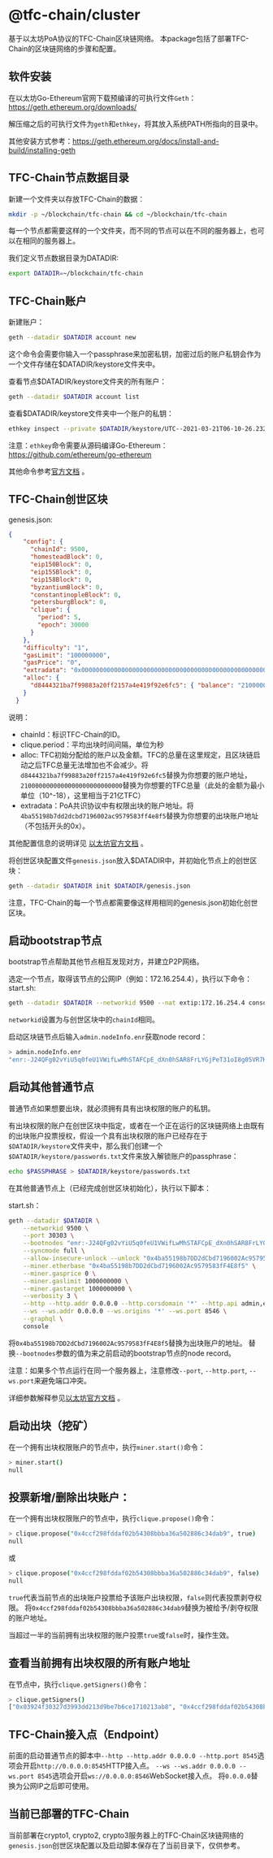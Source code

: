 # @tfc-chain/cluster

基于以太坊PoA协议的TFC-Chain区块链网络。
本package包括了部署TFC-Chain的区块链网络的步骤和配置。

## 软件安装

在以太坊Go-Ethereum官网下载预编译的可执行文件`Geth`：https://geth.ethereum.org/downloads/

解压缩之后的可执行文件为`geth`和`ethkey`，将其放入系统PATH所指向的目录中。

其他安装方式参考：https://geth.ethereum.org/docs/install-and-build/installing-geth

## TFC-Chain节点数据目录

新建一个文件夹以存放TFC-Chain的数据：
```bash
mkdir -p ~/blockchain/tfc-chain && cd ~/blockchain/tfc-chain
```
每一个节点都需要这样的一个文件夹，而不同的节点可以在不同的服务器上，也可以在相同的服务器上。

我们定义节点数据目录为DATADIR:
```bash
export DATADIR=~/blockchain/tfc-chain
```

## TFC-Chain账户

新建账户：
```bash
geth --datadir $DATADIR account new
```
这个命令会需要你输入一个passphrase来加密私钥，加密过后的账户私钥会作为一个文件存储在$DATADIR/keystore文件夹中。

查看节点$DATADIR/keystore文件夹的所有账户：
```bash
geth --datadir $DATADIR account list
```

查看$DATADIR/keystore文件夹中一个账户的私钥：
```bash
ethkey inspect --private $DATADIR/keystore/UTC--2021-03-21T06-10-26.232375897Z--d8444321ba7f99883a20ff2157a4e419f92e6fc5
```
注意：`ethkey`命令需要从源码编译Go-Ethereum：https://github.com/ethereum/go-ethereum

其他命令参考[官方文档](https://geth.ethereum.org/docs/interface/managing-your-accounts) 。

## TFC-Chain创世区块

genesis.json: 
```json
{
    "config": {
      "chainId": 9500,
      "homesteadBlock": 0,
      "eip150Block": 0,
      "eip155Block": 0,
      "eip158Block": 0,
      "byzantiumBlock": 0,
      "constantinopleBlock": 0,
      "petersburgBlock": 0,
      "clique": {
        "period": 5,
        "epoch": 30000
      }
    },
    "difficulty": "1",
    "gasLimit": "100000000",
    "gasPrice": "0",
    "extradata": "0x00000000000000000000000000000000000000000000000000000000000000004ba55198b7dd2dcbd7196002ac9579583ff4e8f50000000000000000000000000000000000000000000000000000000000000000000000000000000000000000000000000000000000000000000000000000000000",
    "alloc": {
      "d8444321ba7f99883a20ff2157a4e419f92e6fc5": { "balance": "2100000000000000000000000000" }
    }
  }
```

说明：
- chainId：标识TFC-Chain的ID。
- clique.period：平均出块时间间隔，单位为秒
- alloc: TFC初始分配给的账户以及金额。TFC的总量在这里规定，且区块链启动之后TFC总量无法增加也不会减少。将`d8444321ba7f99883a20ff2157a4e419f92e6fc5`替换为你想要的账户地址，`2100000000000000000000000000`替换为你想要的TFC总量（此处的金额为最小单位（10^-18），这里相当于21亿TFC）
- extradata：PoA共识协议中有权限出块的账户地址。将`4ba55198b7dd2dcbd7196002ac9579583ff4e8f5`替换为你想要的出块账户地址（不包括开头的0x）。

其他配置信息的说明详见 [以太坊官方文档](https://geth.ethereum.org/docs/interface/private-network) 。

将创世区块配置文件`genesis.json`放入$DATADIR中，并初始化节点上的创世区块：
```bash
geth --datadir $DATADIR init $DATADIR/genesis.json
```
注意，TFC-Chain的每一个节点都需要像这样用相同的genesis.json初始化创世区块。

## 启动bootstrap节点

bootstrap节点帮助其他节点相互发现对方，并建立P2P网络。

选定一个节点，取得该节点的公网IP（例如：172.16.254.4），执行以下命令：
start.sh: 
```bash
geth --datadir $DATADIR --networkid 9500 --nat extip:172.16.254.4 console
```
`networkid`设置为与创世区块中的`chainId`相同。

启动区块链节点后输入`admin.nodeInfo.enr`获取node record：
```bash
> admin.nodeInfo.enr
"enr:-J24QFg02vYiU5q0feU1VWifLwMhSTAFCpE_dXn0hSAR8FrLYGjPeT31oI8g05VR7H9MgE29VvgCkHftjrxyVV9L7zkBg2V0aMfGhPByyWGAgmlkgnY0gmlwhH8AAAGJc2VjcDI1NmsxoQKVJ7uhRzQA75ZB4PhNCrWpvx8bZEs533x7JvE-Za2GB4RzbmFwwIN0Y3CCdl-DdWRwgnZf"
```

## 启动其他普通节点

普通节点如果想要出块，就必须拥有具有出块权限的账户的私钥。

有出块权限的账户在创世区块中指定，或者在一个正在运行的区块链网络上由既有的出块账户投票授权，假设一个具有出块权限的账户已经存在于`$DATADIR/keystore`文件夹中，那么我们创建一个`$DATADIR/keystore/passwords.txt`文件来放入解锁账户的passphrase：
```bash
echo $PASSPHRASE > $DATADIR/keystore/passwords.txt
```

在其他普通节点上（已经完成创世区块初始化），执行以下脚本：

start.sh：
```bash
geth --datadir $DATADIR \
    --networkid 9500 \
    --port 30303 \
    --bootnodes "enr:-J24QFg02vYiU5q0feU1VWifLwMhSTAFCpE_dXn0hSAR8FrLYGjPeT31oI8g05VR7H9MgE29VvgCkHftjrxyVV9L7zkBg2V0aMfGhPByyWGAgmlkgnY0gmlwhH8AAAGJc2VjcDI1NmsxoQKVJ7uhRzQA75ZB4PhNCrWpvx8bZEs533x7JvE-Za2GB4RzbmFwwIN0Y3CCdl-DdWRwgnZf" \
    --syncmode full \
    --allow-insecure-unlock --unlock "0x4ba55198b7DD2dCbd7196002Ac9579583fF4E8f5" --password ./keystore/passwords.txt \
    --miner.etherbase "0x4ba55198b7DD2dCbd7196002Ac9579583fF4E8f5" \
    --miner.gasprice 0 \
    --miner.gaslimit 1000000000 \
    --miner.gastarget 1000000000 \
    --verbosity 3 \
    --http --http.addr 0.0.0.0 --http.corsdomain '*' --http.api admin,eth,web3,debug,net,miner --http.port 8545 \
    --ws --ws.addr 0.0.0.0 --ws.origins '*' --ws.port 8546 \
    --graphql \
    console
```

将`0x4ba55198b7DD2dCbd7196002Ac9579583fF4E8f5`替换为出块账户的地址。
替换`--bootnodes`参数的值为来之前启动的bootstrap节点的node record。

注意：如果多个节点运行在同一个服务器上，注意修改`--port`, `--http.port`, `--ws.port`来避免端口冲突。

详细参数解释参见[以太坊官方文档](https://geth.ethereum.org/docs/interface/command-line-options) 。

## 启动出块（挖矿）

在一个拥有出块权限账户的节点中，执行`miner.start()`命令：
```bash
> miner.start()
null
```

## 投票新增/删除出块账户：

在一个拥有出块权限账户的节点中，执行`clique.propose()`命令：
```bash
> clique.propose("0x4ccf298fddaf02b54308bbba36a502886c34dab9", true)
null
```
或
```bash
> clique.propose("0x4ccf298fddaf02b54308bbba36a502886c34dab9", false)
null
```
`true`代表当前节点的出块账户投票给予该账户出块权限，`false`则代表投票剥夺权限。
将`0x4ccf298fddaf02b54308bbba36a502886c34dab9`替换为被给予/剥夺权限的账户地址。

当超过一半的当前拥有出块权限的账户投票`true`或`false`时，操作生效。

## 查看当前拥有出块权限的所有账户地址

在节点中，执行`clique.getSigners()`命令：
```bash
> clique.getSigners()
["0x03924f30327d3993dd213d9be7b6ce1710213ab8", "0x4ccf298fddaf02b54308bbba36a502886c34dab9"]
```

## TFC-Chain接入点（Endpoint）

前面的启动普通节点的脚本中`--http --http.addr 0.0.0.0 --http.port 8545`选项会开启`http://0.0.0.0:8545`HTTP接入点。
`--ws --ws.addr 0.0.0.0 --ws.port 8545`选项会开启`ws://0.0.0.0:8546`WebSocket接入点。
将`0.0.0.0`替换为公网IP之后即可使用。

## 当前已部署的TFC-Chain

当前部署在crypto1, crypto2, crypto3服务器上的TFC-Chain区块链网络的`genesis.json`创世区块配置以及启动脚本保存在了当前目录下，仅供参考。